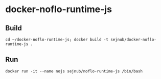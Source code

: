 # docker-noflo-runtime-js


## Build
    cd ~/docker-noflo-runtime-js; docker build -t sejnub/docker-noflo-runtime-js .

## Run
    docker run -it --name nojs sejnub/noflo-runtime-js /bin/bash
